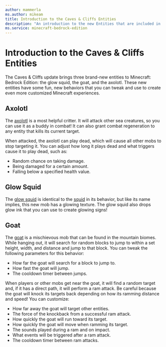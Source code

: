 ```yaml
---
author: mammerla
ms.author: mikeam
title: Introduction to the Caves & Cliffs Entities
description: "An introduction to the new Entities that are included in the Caves & Cliffs update"
ms.service: minecraft-bedrock-edition
---
```


# Introduction to the Caves & Cliffs Entities

The Caves & Cliffs update brings three brand-new entities to Minecraft: Bedrock Edition: the glow squid, the goat, and the axolotl. These new entities have some fun, new behaviors that you can tweak and use to create even more customized Minecraft experiences.

## Axolotl

The [axolotl](../Reference/Source/VanillaBehaviorPack_Snippets/entities/axolotl.md) is a most helpful critter. It will attack other sea creatures, so you can use it as a buddy in combat! It can also grant combat regeneration to any entity that kills its current target.

When attacked, the axolotl can play dead, which will cause all other mobs to stop targeting it. You can adjust how long it plays dead and what triggers cause it to play dead, such as:

- Random chance on taking damage.
- Being damaged for a certain amount.
- Falling below a specified health value.

## Glow Squid

The [glow squid](../Reference/Source/VanillaBehaviorPack_Snippets/entities/glow_squid.md) is identical to the [squid](../Reference/Source/VanillaBehaviorPack_Snippets/entities/squid.md) in its behavior, but like its name implies, this new mob has a glowing texture. The glow squid also drops glow ink that you can use to create glowing signs!

## Goat

The [goat](../Reference/Source/VanillaBehaviorPack_Snippets/entities/goat.md) is a mischievous mob that can be found in the mountain biomes. While hanging out, it will search for random blocks to jump to within a set height, width, and distance and jump to that block. You can tweak the following parameters for this behavior:

- How far the goat will search for a block to jump to.
- How fast the goat will jump.
- The cooldown timer between jumps.

When players or other mobs get near the goat, it will find a random target and, if it has a direct path, it will perform a ram attack. Be careful because the goat will knock its targets back depending on how its ramming distance and speed! You can customize:

- How far away the goat will target other entities.
- The force of the knockback from a successful ram attack.
- How quickly the goat will run toward its target.
- How quickly the goat will move when ramming its target.
- The sounds played during a ram and on impact.
- What events will be triggered after a ram attack.
- The cooldown timer between ram attacks.
